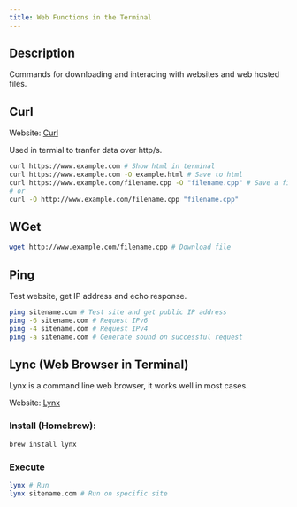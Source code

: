 ```yaml
---
title: Web Functions in the Terminal
---
```


## Description
Commands for downloading and interacing with websites and web hosted files.

## Curl
Website: [Curl](https://curl.se/)

Used in termial to tranfer data over http/s.

```bash
curl https://www.example.com # Show html in terminal
curl https://www.example.com -O example.html # Save to html
curl https://www.example.com/filename.cpp -O "filename.cpp" # Save a file
# or
curl -O http://www.example.com/filename.cpp "filename.cpp"
```

## WGet

```bash
wget http://www.example.com/filename.cpp # Download file
```

## Ping 
Test website, get IP address and echo response.

```bash
ping sitename.com # Test site and get public IP address
ping -6 sitename.com # Request IPv6
ping -4 sitename.com # Request IPv4
ping -a sitename.com # Generate sound on successful request
```

## Lync (Web Browser in Terminal)
Lynx is a command line web browser, it works well in most cases.

Website: [Lynx](https://www.commandlinux.com/man-page/man1/lynx.1.html)

### Install (Homebrew):
```bash
brew install lynx
```

### Execute
```bash
lynx # Run
lynx sitename.com # Run on specific site
```
